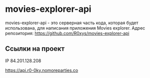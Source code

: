 # movies-explorer-api

movies-explorer-api - это серверная часть кода, которая будет использована, для написания приложения Movies explorer.
Адрес репозитория: https://github.com/R0xys/movies-explorer-api

## Ссылки на проект

IP 84.201.128.208

https://api.r0-0ky.nomoreparties.co

